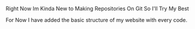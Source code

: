 Right Now Im Kinda New to Making Repositories On Git So I'll Try My Best

For Now I have added the basic structure of my website with every code.
